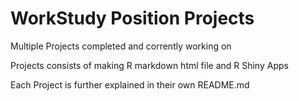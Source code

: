 # WorkStudy Position Projects
 Multiple Projects completed and corrently working on
 
 Projects consists of making R markdown html file and R Shiny Apps
 
 Each Project is further explained in their own README.md
